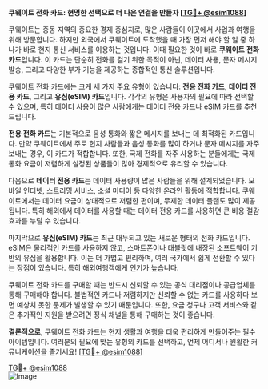 **쿠웨이트 전화 카드: 현명한 선택으로 더 나은 연결을 만들자 [[TG💪+ @esim1088](https://t.me/s/esim1088)]**

쿠웨이트는 중동 지역의 중요한 경제 중심지로, 많은 사람들이 이곳에서 사업과 여행을 위해 방문합니다. 하지만 외국에서 쿠웨이트에 도착했을 때 가장 먼저 해야 할 일 중 하나가 바로 현지 통신 서비스를 이용하는 것입니다. 이때 필요한 것이 바로 **쿠웨이트 전화 카드**입니다. 이 카드는 단순히 전화를 걸기 위한 목적이 아닌, 데이터 사용, 문자 메시지 발송, 그리고 다양한 부가 기능을 제공하는 종합적인 통신 솔루션입니다.

쿠웨이트 전화 카드에는 크게 세 가지 주요 유형이 있습니다: **전용 전화 카드**, **데이터 전용 카드**, 그리고 **유심(eSIM) 카드**입니다. 각각의 유형은 사용자의 필요에 따라 선택할 수 있으며, 특히 데이터 사용이 많은 사람에게는 데이터 전용 카드나 eSIM 카드를 추천드립니다.

**전용 전화 카드**는 기본적으로 음성 통화와 짧은 메시지를 보내는 데 최적화된 카드입니다. 만약 쿠웨이트에서 주로 현지 사람들과 음성 통화를 많이 하거나 문자 메시지를 자주 보내는 경우, 이 카드가 적합합니다. 또한, 국제 전화를 자주 사용하는 분들에게는 국제 통화 요금이 저렴하게 설정된 상품들이 많아 경제적으로 유리할 수 있습니다.

다음으로 **데이터 전용 카드**는 데이터 사용량이 많은 사람들을 위해 설계되었습니다. 모바일 인터넷, 스트리밍 서비스, 소셜 미디어 등 다양한 온라인 활동에 적합합니다. 쿠웨이트에서는 데이터 요금이 상대적으로 저렴한 편이며, 무제한 데이터 플랜도 많이 제공됩니다. 특히 해외에서 데이터를 사용할 때는 데이터 전용 카드를 사용하면 큰 비용 절감 효과를 누릴 수 있습니다.

마지막으로 **유심(eSIM) 카드**는 최근 대두되고 있는 새로운 형태의 전화 카드입니다. eSIM은 물리적인 카드를 사용하지 않고, 스마트폰이나 태블릿에 내장된 소프트웨어 기반의 유심을 활용합니다. 이는 더 가볍고 편리하며, 여러 국가에서 쉽게 전환할 수 있다는 장점이 있습니다. 특히 해외여행객에게 인기가 높습니다.

쿠웨이트 전화 카드를 구매할 때는 반드시 신뢰할 수 있는 공식 대리점이나 공급업체를 통해 구매해야 합니다. 불법적인 카드나 저렴하지만 신뢰할 수 없는 카드를 사용하다 보면 예상치 못한 문제가 발생할 수 있기 때문입니다. 또한, 요금 청구나 고객 서비스와 같은 추가적인 지원을 받으려면 정식 채널을 통해 구매하는 것이 좋습니다.

**결론적으로**, 쿠웨이트 전화 카드는 현지 생활과 여행을 더욱 편리하게 만들어주는 필수 아이템입니다. 여러분의 필요에 맞는 유형의 카드를 선택하고, 언제 어디서나 원활한 커뮤니케이션을 즐기세요! [[TG💪+ @esim1088](https://t.me/s/esim1088)]

[TG💪+ @esim1088](https://t.me/s/esim1088)  
![Image](https://i.postimg.cc/Y0z9fWf4/image.png)